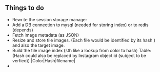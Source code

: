 ## Things to do

- Rewrite the session storage manager
- Add a DB connection to mysql (needed for storing index) or to redis (depends)
- Fetch image metadata (as JSON)
- Resize and store tile images. (Each file would be identified by its hash ) and also the target image.
- Build the tile image index (sth like a lookup from color to hash)
  Table: (Hash could also be replaced by Instagram object id (subject to be verfied))
  |Color|Hash|filename|
-
